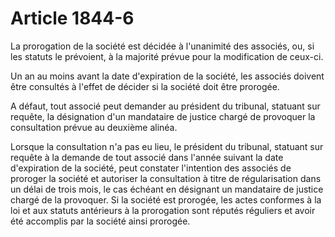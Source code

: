 # Article 1844-6

La prorogation de la société est décidée à l'unanimité des associés, ou, si les statuts le prévoient, à la majorité prévue pour la modification de ceux-ci.

Un an au moins avant la date d'expiration de la société, les associés doivent être consultés à l'effet de décider si la société doit être prorogée.

A défaut, tout associé peut demander au président du tribunal, statuant sur requête, la désignation d'un mandataire de justice chargé de provoquer la consultation prévue au deuxième alinéa.

Lorsque la consultation n'a pas eu lieu, le président du tribunal, statuant sur requête à la demande de tout associé dans l'année suivant la date d'expiration de la société, peut constater l'intention des associés de proroger la société et autoriser la consultation à titre de régularisation dans un délai de trois mois, le cas échéant en désignant un mandataire de justice chargé de la provoquer. Si la société est prorogée, les actes conformes à la loi et aux statuts antérieurs à la prorogation sont réputés réguliers et avoir été accomplis par la société ainsi prorogée.
